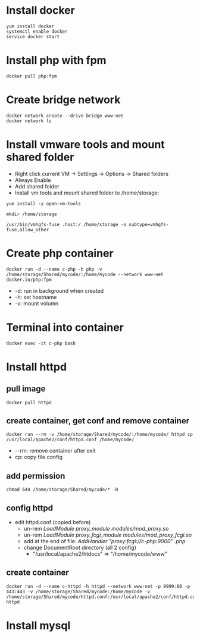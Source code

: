 # Install docker
```console
yum install docker
systemctl enable docker
service docker start
```

# Install php with fpm
```console
docker pull php:fpm
```

# Create bridge network
```console
docker network create --drive bridge www-net
docker network ls
```

# Install vmware tools and mount shared folder
- Right click current VM -> Settings -> Options -> Shared folders
- Always Enable
- Add shared folder
- Install vm tools and mount shared folder to /home/storage:
```console
yum install -y open-vm-tools

mkdir /home/storage

/usr/bin/vmhgfs-fuse .host:/ /home/storage -o subtype=vmhgfs-fuse,allow_other
```

# Create php container
```console
docker run -d --name c-php -h php -v /home/storage/Shared/mycode/:/home/mycode --network www-net docker.io/php:fpm
```
- -d: run in background when created
- -h: set hostname
- -v: mount volumn

# Terminal into container
```console
docker exec -it c-php bash
```

# Install httpd

## pull image
```console
docker pull httpd
```

## create container, get conf and remove container
```console
docker run --rm -v /home/storage/Shared/mycode/:/home/mycode/ httpd cp /usr/local/apache2/conf/httpd.conf /home/mycode/
```
- --rm: remove container after exit
- cp: copy file config

## add permission
```console
chmod 644 /home/storage/Shared/mycode/* -R
```

## config httpd
- edit httpd.conf (copied before)
    - un-rem *LoadModule proxy_module modules/mod_proxy.so*
    - un-rem *LoadModule proxy_fcgi_module modules/mod_proxy_fcgi.so*
    - add at the end of file: *AddHandler "proxy:fcgi://c-php:9000" .php*
    - change DocumentRoot directory (all 2 config)
        - "/usr/local/apache2/htdocs" => "/home/mycode/www"

## create container
```console
docker run -d --name c-httpd -h httpd --network www-net -p 9999:80 -p 443:443 -v /home/storage/Shared/mycode:/home/mycode -v /home/storage/Shared/mycode/httpd.conf:/usr/local/apache2/conf/httpd.conf httpd
```

# Install mysql
